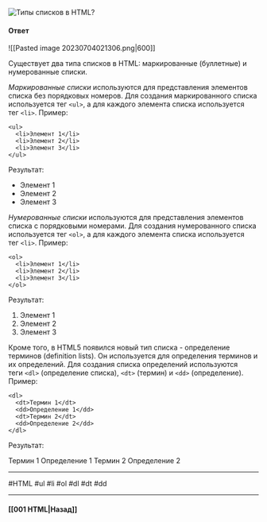 ![Типы списков в HTML?](https://youtu.be/1eIRTdgzHtw?t=29)

#### Ответ

![[Pasted image 20230704021306.png|600]]

Существует два типа списков в HTML: маркированные (буллетные) и нумерованные списки.

*Маркированные списки* используются для представления элементов списка без порядковых номеров. Для создания маркированного списка используется тег `<ul>`, а для каждого элемента списка используется тег `<li>`. Пример:

```
<ul>
  <li>Элемент 1</li>
  <li>Элемент 2</li>
  <li>Элемент 3</li>
</ul>
```

Результат:
- Элемент 1
- Элемент 2
- Элемент 3

*Нумерованные списки* используются для представления элементов списка с порядковыми номерами. Для создания нумерованного списка используется тег `<ol>`, а для каждого элемента списка используется тег `<li>`. Пример:

```
<ol>
  <li>Элемент 1</li>
  <li>Элемент 2</li>
  <li>Элемент 3</li>
</ol>
```

Результат:
1. Элемент 1
2. Элемент 2
3. Элемент 3

Кроме того, в HTML5 появился новый тип списка - определение терминов (definition lists). Он используется для определения терминов и их определений. Для создания списка определений используются теги `<dl>` (определение списка), `<dt>` (термин) и `<dd>` (определение). Пример:

```
<dl>
  <dt>Термин 1</dt>
  <dd>Определение 1</dd>
  <dt>Термин 2</dt>
  <dd>Определение 2</dd>
</dl>
```

Результат:

Термин 1
Определение 1
Термин 2
Определение 2


___
#HTML #ul #li #ol #dl #dt #dd

___

#### [[001 HTML|Назад]]